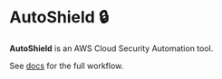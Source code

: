 # AutoShield 🔒

**AutoShield** is an AWS Cloud Security Automation tool.

See [docs](./docs/architecture.md) for the full workflow.
